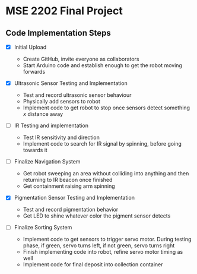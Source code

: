# MSE 2202 Final Project

## Code Implementation Steps

- [x] Initial Upload
  - Create GitHub, invite everyone as collaborators
  - Start Arduino code and establish enough to get the robot moving forwards

- [X] Ultrasonic Sensor Testing and Implementation
  - Test and record ultrasonic sensor behaviour
  - Physically add sensors to robot
  - Implement code to get robot to stop once sensors detect something _x_ distance away

- [ ] IR Testing and implementation
  - Test IR sensitivity and direction
  - Implement code to search for IR signal by spinning, before going towards it

- [ ] Finalize Navigation System
  - Get robot sweeping an area without colliding into anything and then returning to IR beacon once finished
  - Get containment raising arm spinning

- [x] Pigmentation Sensor Testing and Implementation
  - Test and record pigmentation behavior
  - Get LED to shine whatever color the pigment sensor detects 

- [ ] Finalize Sorting System
  - Implement code to get sensors to trigger servo motor. During testing phase, if green, servo turns left, if not green, servo turns right
  - Finish implementing code into robot, refine servo motor timing as well
  - Implement code for final deposit into collection container
